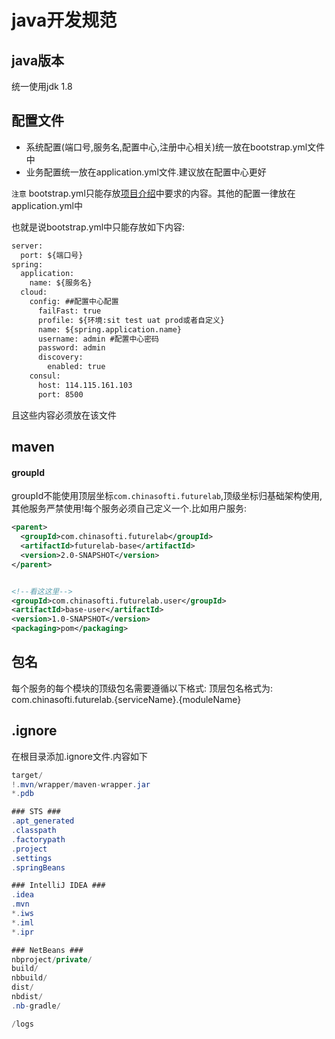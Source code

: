 # java开发规范

## java版本

统一使用jdk 1.8

## 配置文件

- 系统配置(端口号,服务名,配置中心,注册中心相关)统一放在bootstrap.yml文件中
- 业务配置统一放在application.yml文件.建议放在配置中心更好

`注意` bootstrap.yml只能存放[项目介绍](https://devcloud.huaweicloud.com/wiki/project/962471ba833145a1bdd663ae18b995de/wiki/view/doc/318838)中要求的内容。其他的配置一律放在application.yml中

也就是说bootstrap.yml中只能存放如下内容:
```xml
server:
  port: ${端口号}
spring:
  application:
    name: ${服务名}
  cloud:
    config: ##配置中心配置
      failFast: true
      profile: ${环境:sit test uat prod或者自定义}
      name: ${spring.application.name}
      username: admin #配置中心密码
      password: admin
      discovery:
        enabled: true
    consul:
      host: 114.115.161.103
      port: 8500
```
且这些内容必须放在该文件

## maven

#### groupId
groupId不能使用顶层坐标`com.chinasofti.futurelab`,顶级坐标归基础架构使用,其他服务严禁使用!每个服务必须自己定义一个.比如用户服务:
```xml
<parent>
  <groupId>com.chinasofti.futurelab</groupId>
  <artifactId>futurelab-base</artifactId>
  <version>2.0-SNAPSHOT</version>
</parent>


<!--看这这里-->
<groupId>com.chinasofti.futurelab.user</groupId> 
<artifactId>base-user</artifactId>
<version>1.0-SNAPSHOT</version>
<packaging>pom</packaging>
```

## 包名

每个服务的每个模块的顶级包名需要遵循以下格式:
顶层包名格式为: com.chinasofti.futurelab.{serviceName}.{moduleName}

## .ignore

在根目录添加.ignore文件.内容如下
```java
target/
!.mvn/wrapper/maven-wrapper.jar
*.pdb

### STS ###
.apt_generated
.classpath
.factorypath
.project
.settings
.springBeans

### IntelliJ IDEA ###
.idea
.mvn
*.iws
*.iml
*.ipr

### NetBeans ###
nbproject/private/
build/
nbbuild/
dist/
nbdist/
.nb-gradle/

/logs
```